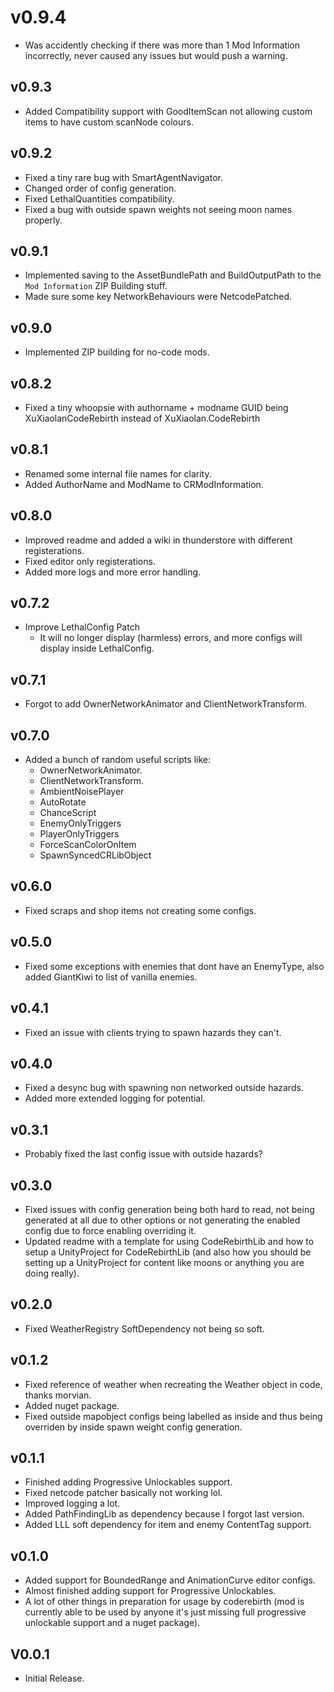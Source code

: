 # v0.9.4

- Was accidently checking if there was more than 1 Mod Information incorrectly, never caused any issues but would push a warning.

## v0.9.3

- Added Compatibility support with GoodItemScan not allowing custom items to have custom scanNode colours.

## v0.9.2

- Fixed a tiny rare bug with SmartAgentNavigator.
- Changed order of config generation.
- Fixed LethalQuantities compatibility.
- Fixed a bug with outside spawn weights not seeing moon names properly.

## v0.9.1

- Implemented saving to the AssetBundlePath and BuildOutputPath to the `Mod Information` ZIP Building stuff.
- Made sure some key NetworkBehaviours were NetcodePatched.

## v0.9.0

- Implemented ZIP building for no-code mods.

## v0.8.2

- Fixed a tiny whoopsie with authorname + modname GUID being XuXiaolanCodeRebirth instead of XuXiaolan.CodeRebirth

## v0.8.1

- Renamed some internal file names for clarity.
- Added AuthorName and ModName to CRModInformation.

## v0.8.0

- Improved readme and added a wiki in thunderstore with different registerations.
- Fixed editor only registerations.
- Added more logs and more error handling.

## v0.7.2

- Improve LethalConfig Patch
  - It will no longer display (harmless) errors, and more configs will display inside LethalConfig.

## v0.7.1

- Forgot to add OwnerNetworkAnimator and ClientNetworkTransform.

## v0.7.0

- Added a bunch of random useful scripts like:
  - OwnerNetworkAnimator.
  - ClientNetworkTransform.
  - AmbientNoisePlayer
  - AutoRotate
  - ChanceScript
  - EnemyOnlyTriggers
  - PlayerOnlyTriggers
  - ForceScanColorOnItem
  - SpawnSyncedCRLibObject

## v0.6.0

- Fixed scraps and shop items not creating some configs.

## v0.5.0

- Fixed some exceptions with enemies that dont have an EnemyType, also added GiantKiwi to list of vanilla enemies.

## v0.4.1

- Fixed an issue with clients trying to spawn hazards they can't.

## v0.4.0

- Fixed a desync bug with spawning non networked outside hazards.
- Added more extended logging for potential.

## v0.3.1

- Probably fixed the last config issue with outside hazards?

## v0.3.0

- Fixed issues with config generation being both hard to read, not being generated at all due to other options or not generating the enabled config due to force enabling overriding it.
- Updated readme with a template for using CodeRebirthLib and how to setup a UnityProject for CodeRebirthLib (and also how you should be setting up a UnityProject for content like moons or anything you are doing really).

## v0.2.0

- Fixed WeatherRegistry SoftDependency not being so soft.

## v0.1.2

- Fixed reference of weather when recreating the Weather object in code, thanks morvian.
- Added nuget package.
- Fixed outside mapobject configs being labelled as inside and thus being overriden by inside spawn weight config generation.

## v0.1.1

- Finished adding Progressive Unlockables support.
- Fixed netcode patcher basically not working lol.
- Improved logging a lot.
- Added PathFindingLib as dependency because I forgot last version.
- Added LLL soft dependency for item and enemy ContentTag support.

## v0.1.0

- Added support for BoundedRange and AnimationCurve editor configs.
- Almost finished adding support for Progressive Unlockables.
- A lot of other things in preparation for usage by coderebirth (mod is currently able to be used by anyone it's just missing full progressive unlockable support and a nuget package).

## V0.0.1

- Initial Release.
